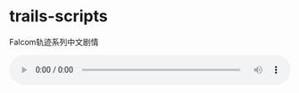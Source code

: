 # trails-scripts
Falcom轨迹系列中文剧情

<audio controls autoplay loop style="width: 100%">
 <source src="bgms/Hoshi-no-Arika.mp3" type="audio/mpeg">
 Your browser does not support the audio element.
</audio>
